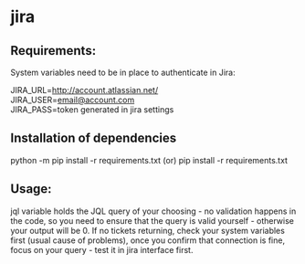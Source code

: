 # jira

## Requirements:
System variables need to be in place to authenticate in Jira:

JIRA_URL=http://account.atlassian.net/<br>
JIRA_USER=email@account.com<br>
JIRA_PASS=token generated in jira settings<br>

## Installation of dependencies
python -m pip install -r requirements.txt
(or) pip install -r requirements.txt

## Usage:
jql variable holds the JQL query of your choosing - no validation happens in the code, so you need to ensure that the query is valid yourself - otherwise your output will be 0. If no tickets returning, check your system variables first (usual cause of problems), once you confirm that connection is fine, focus on your query - test it in jira interface first.

